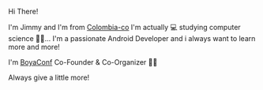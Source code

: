 Hi There!

I'm Jimmy and I'm from [Colombia-co](https://www.google.com/maps/place/Colombia/@4,-72z/)
I'm actually 💻 studying computer science 👨‍💻... I'm a passionate Android Developer and i always want to learn more and more!

I'm [BoyaConf](https://boyaconf.com/) Co-Founder & Co-Organizer ✌🏼

Always give a little more!
